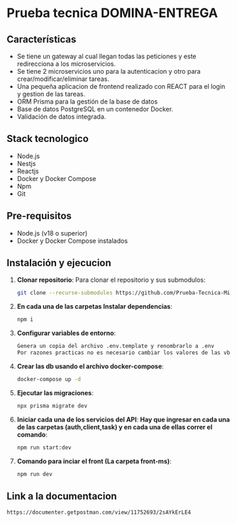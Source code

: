 # Prueba tecnica DOMINA-ENTREGA

## Características

- Se tiene un gateway al cual llegan todas las peticiones y este redirecciona a los microservicios.
- Se tiene 2 microservicios uno para la autenticacion y otro para crear/modificar/eliminar tareas.
- Una pequeña aplicacion de frontend realizado con REACT para el login y gestion de las tareas.
- ORM Prisma para la gestión de la base de datos
- Base de datos PostgreSQL en un contenedor Docker.
- Validación de datos integrada.

## Stack tecnologico

- Node.js
- Nestjs
- Reactjs
- Docker y Docker Compose
- Npm
- Git

## Pre-requisitos

- Node.js (v18 o superior)
- Docker y Docker Compose instalados

## Instalación y ejecucion

1. **Clonar repositorio**:
   Para clonar el repositorio y sus submodulos:

   ```bash
   git clone --recurse-submodules https://github.com/Prueba-Tecnica-Microservicios-Domina/DOWNLOAD_THIS.git
   ```

2. **En cada una de las carpetas Instalar dependencias**:

   ```bash
   npm i
   ```

3. **Configurar variables de entorno**:

   ```bash
   Genera un copia del archivo .env.template y renombrarlo a .env
   Por razones practicas no es necesario cambiar los valores de las vbles
   ```

4. **Crear las db usando el archivo docker-compose**:

   ```bash
   docker-compose up -d
   ```

5. **Ejecutar las migraciones**:

   ```bash
   npx prisma migrate dev
   ```

6. **Iniciar cada una de los servicios del API**:
   **Hay que ingresar en cada una de las carpetas (auth,client,task) y en cada una de ellas correr el comando**:

   ```bash
   npm run start:dev
   ```

7. **Comando para inciar el front (La carpeta front-ms)**:

   ```bash
   npm run dev
   ```

## Link a la documentacion

```bash
https://documenter.getpostman.com/view/11752693/2sAYkErLE4
```
